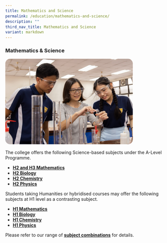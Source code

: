 ```yaml
---
title: Mathematics and Science
permalink: /education/mathematics-and-science/
description: ""
third_nav_title: Mathematics and Science
variant: markdown
---
```

### Mathematics &amp; Science

<img src="/images/Science/Chemistry_1.jpg" style="border-radius:15px;width:80%">

The college offers the following Science-based subjects under the A-Level Programme.&nbsp;  

*   **[H2 and H3 Mathematics](/education/mathematics-and-science/mathematics/)**
*   **[H2 Biology](/education/mathematics-and-science/biology/)**      
*   **[H2 Chemistry](/education/mathematics-and-science/chemistry/)**
*   **[H2 Physics](/education/mathematics-and-science/physics/)**

  
Students taking Humanities or hybridised courses may offer the following subjects at H1 level as a contrasting subject.  

*   **[H1 Mathematics](/education/mathematics-and-science/mathematics/)**
*   **[H1 Biology](/education/mathematics-and-science/biology/)**
*   **[H1 Chemistry](/education/mathematics-and-science/chemistry/)**
*   **[H1 Physics](/education/mathematics-and-science/physics/)**

  

Please refer to our range of&nbsp;**[subject combinations](https://cjc.moe.edu.sg/admission/subject-combinations-2024)**&nbsp;for details.